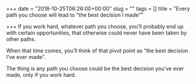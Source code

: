 +++
date = "2018-10-25T06:26:00+00:00"
slug = ""
tags = []
title = "Every path you choose will lead to \"the best decision I made\""

+++
If you work hard, whatever path you choose, you’ll probably end up with certain opportunities, that otherwise could never have been taken by other paths.

When that time comes, you’ll think of that pivot point as “the best decision I’ve ever made”.

The thing is any path you choose could be the best decision you’ve ever made, only if you work hard.
